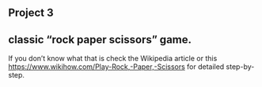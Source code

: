 ## Project 3
## classic “rock paper scissors” game.
If you don’t know what that is check the Wikipedia article or this https://www.wikihow.com/Play-Rock,-Paper,-Scissors for detailed step-by-step.  